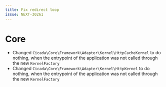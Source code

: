 ```yaml
---
title: Fix redirect loop
issue: NEXT-30261
---
```


# Core

* Changed `Cicada\Core\Framework\Adapter\Kernel\HttpCacheKernel` to do nothing, when the entrypoint of the application was not called through the new `KernelFactory`
* Changed `Cicada\Core\Framework\Adapter\Kernel\HttpKernel` to do nothing, when the entrypoint of the application was not called through the new `KernelFactory`
